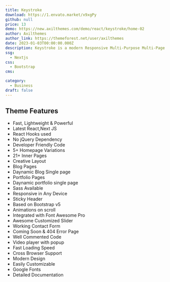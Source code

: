 ```yaml
---
title: Keystroke
download: https://1.envato.market/x9xgPy
github: null
price: 13
demo: https://new.axilthemes.com/demo/react/keystroke/home-02
author: Axilthemes
author_link: https://themeforest.net/user/axilthemes
date: 2023-01-03T00:00:00.000Z
description: Keystroke is a modern Responsive Multi-Purpose Multi-Page React JS template for a startup digital agency and SEO agency that offers design, development, and online marketing services to its client.
ssg:
  - Nextjs
css:
  - Bootstrap
cms:

category:
  - Business
draft: false
---
```

## Theme Features

- Fast, Lightweight & Powerful
- Latest React,Next JS
- React Hooks used
- No jQuery Dependency
- Developer Friendly Code
- 5+ Homepage Variations
- 21+ Inner Pages
- Creative Layout
- Blog Pages
- Daynamic Blog Single page
- Portfolio Pages
- Daynamic portfolio single page
- Sass Available
- Responsive in Any Device
- Sticky Header
- Based on Bootstrap v5
- Animations on scroll
- Integrated with Font Awesome Pro
- Awesome Customized Slider
- Working Contact Form
- Coming Soon & 404 Error Page
- Well Commented Code
- Video player with popup
- Fast Loading Speed
- Cross Browser Support
- Modern Design
- Easily Customizable
- Google Fonts
- Detailed Documentation
